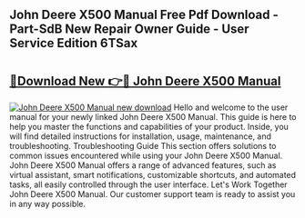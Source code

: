 ## John Deere X500 Manual Free Pdf Download - Part-SdB New Repair Owner Guide - User Service Edition 6TSax

# <h2><a href="http://bc12228.oget.top/?id=John+Deere+X500+Manual">🔗Download New 👉🔴 John Deere X500 Manual</a></h2>

[![John Deere X500 Manual new download](https://i.imgur.com/5g1atiW.png)](http://bc12228.oget.top/?id=John+Deere+X500+Manual)
Hello and welcome to the user manual for your newly linked John Deere X500 Manual. This guide is here to help you master the functions and capabilities of your product. Inside, you will find detailed instructions for installation, usage, maintenance, and troubleshooting. Troubleshooting Guide This section offers solutions to common issues encountered while using your John Deere X500 Manual. John Deere X500 Manual offers a range of advanced features, such as virtual assistant, smart notifications, customizable shortcuts, and automated tasks, all easily controlled through the user interface. Let's Work Together John Deere X500 Manual. Our customer support team is ready to assist you in any way possible.
